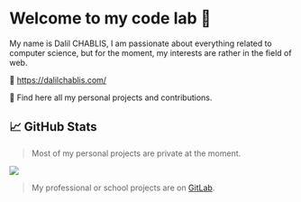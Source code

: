 # Welcome to my code lab 👋

My name is Dalil CHABLIS, I am passionate about everything related to computer science, but for the moment, my interests are rather in the field of web.

🔗 https://dalilchablis.com/

📍  Find here all my personal projects and contributions.

## &#x1f4c8; GitHub Stats

> Most of my personal projects are private at the moment.

<a href="https://github.com/anuraghazra/github-readme-stats">
  <img align="center" src="https://github-readme-stats.vercel.app/api?username=dalil01&count_private=true&show_icons=true&include_all_commits=true&hide_border=true&hide_title=true" />
</a>

>

> My professional or school projects are on <a href="https://gitlab.com/dalil01" target="_blank">GitLab</a>.
